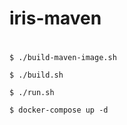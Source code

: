 # iris-maven

#
```
$ ./build-maven-image.sh
```

```
$ ./build.sh
```

```
$ ./run.sh
```

```
$ docker-compose up -d
```
